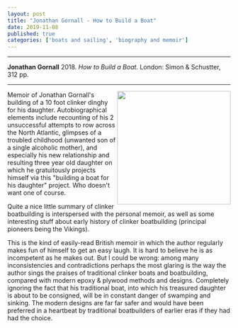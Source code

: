 ```yaml
---
layout: post
title: "Jonathan Gornall - How to Build a Boat"
date: 2019-11-08
published: true
categories: ['boats and sailing', 'biography and memoir']
---
```



***
<b>Jonathan Gornall</b> 2018. _How to Build a Boat_. London: Simon & Schustter, 312 pp.

***


<img width="256" align="right" src="https://d28hgpri8am2if.cloudfront.net/book_images/onix/cvr9781471164781/how-to-build-a-boat-9781471164781_lg.jpg" alt=""> 

Memoir of Jonathan Gornall's building of a 10 foot clinker dinghy for his daughter.  Autobiographical elements include recounting of his 2 unsuccessful attempts to row across the North Atlantic, glimpses of a troubled childhood (unwanted son of a single alcoholic mother), and especially his new relationship and resulting three year old daughter on which he gratuitously projects himself  via this "building a boat for his daughter" project.  Who doesn't want one of course.  

Quite a nice little summary of clinker boatbuilding is interspersed with the personal memoir, as well as some interesting stuff about early history of clinker boatbuilding (principal pioneers being the Vikings).

This is the kind of easily-read British memoir in which the author regularly makes fun of himself to get an easy laugh.  It is hard to believe he is as incompetent as he makes out.  But I could be wrong: among many inconsistencies and contradictions perhaps the most glaring is the way the author sings the praises of traditional clinker boats and boatbuilding, compared with modern epoxy & plywood methods and designs.  Completely ignoring the fact that his traditional boat, into which his treasured daughter is about to be consigned, will be in constant danger of swamping and sinking.  The modern designs are far far safer and would have been preferred in a heartbeat by traditional boatbuilders of earlier eras if they had had the choice. 

